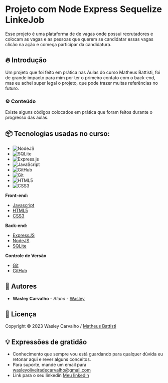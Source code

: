
# Projeto com Node Express Sequelize LinkeJob

Esse projeto é uma plataforma de de vagas onde possui recrutadores e colocam as vagas e as pessoas que querem se candidatar essas vagas clicão na ação e começa participar da candidatura.

## 🔥 Introdução

Um projeto que foi feito em prática nas Aulas do curso Matheus Battisti, foi de grande impacto para mim por ter o primeiro contato com o back-end, mas eu achei super legal o projeto, que pode trazer muitas referências no futuro.

### ⚙️ Conteúdo

Existe alguns códigos colocados em prática que foram feitos durante o progresso das aulas.

## 📦 Tecnologias usadas no curso:

* ![NodeJS](https://img.shields.io/badge/node.js-6DA55F?style=for-the-badge&logo=node.js&logoColor=white)
* ![SQLite](https://img.shields.io/badge/sqlite-%2307405e.svg?style=for-the-badge&logo=sqlite&logoColor=white)
* ![Express.js](https://img.shields.io/badge/express.js-%23404d59.svg?style=for-the-badge&logo=express&logoColor=%2361DAFB)
* ![JavaScript](https://img.shields.io/badge/javascript-%23323330.svg?style=for-the-badge&logo=javascript&logoColor=%23F7DF1E)
* ![GitHub](https://img.shields.io/badge/github-%23121011.svg?style=for-the-badge&logo=github&logoColor=white)
* ![Git](https://img.shields.io/badge/git-%23F05033.svg?style=for-the-badge&logo=git&logoColor=white)
*	![HTML5](https://img.shields.io/badge/html5-%23E34F26.svg?style=for-the-badge&logo=html5&logoColor=white)
*	![CSS3](https://img.shields.io/badge/css3-%231572B6.svg?style=for-the-badge&logo=css3&logoColor=white)

**Front-end:**
* [Javascript](https://developer.mozilla.org/pt-BR/docs/Web/JavaScript/)
* [HTML5](https://developer.mozilla.org/pt-BR/docs/Web/HTML/)
* [CSS3](https://developer.mozilla.org/pt-BR/docs/Web/CSS/)


**Back-end:**
* [ExpressJS](https://expressjs.com/pt-br/)
* [NodeJS](https://nodejs.org/).
* [SQLite](https://www.sqlite.org/index.html)
 

**Controle de Versão**
* [Git](https://git-scm.com/)
* [GitHub](https://github.com/)

## 👷 Autores

* **Wasley Carvalho** - *Aluno* - [Wasley](https://github.com/wasleyfps)

## 📄 Licença

Copyright © 2023 Wasley Carvalho / [Matheus Battisti](https://github.com/matheusbattisti)

## 💡 Expressões de gratidão

* Conhecimento que sempre vou está guardando para qualquer dúvida eu retonar aqui e rever alguns conceitos.
* Para suporte, mande um email para wasleyoliveiradecarvalho@gmail.com
* Link para o seu linkedin [Meu linkedin](https://www.linkedin.com/in/wasleyfps/)
